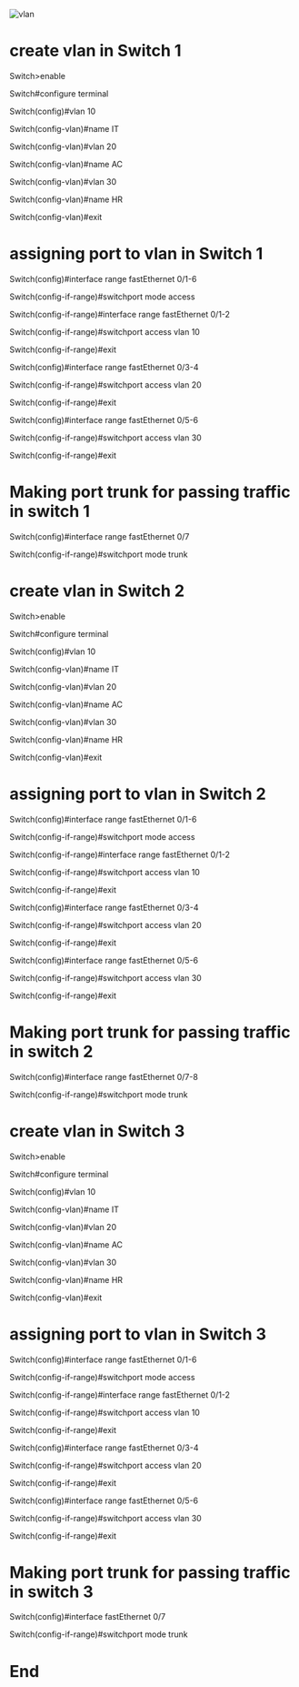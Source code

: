 
![vlan](https://user-images.githubusercontent.com/20280030/147767878-3225334b-3d48-4f75-806e-cdc65a13d4f8.png)


create vlan  in Switch 1 
================================================================
Switch>enable

Switch#configure terminal 

Switch(config)#vlan 10

Switch(config-vlan)#name IT

Switch(config-vlan)#vlan 20 

Switch(config-vlan)#name AC

Switch(config-vlan)#vlan 30 

Switch(config-vlan)#name HR

Switch(config-vlan)#exit


assigning port to vlan in Switch 1 
=================================================================
Switch(config)#interface range fastEthernet 0/1-6

Switch(config-if-range)#switchport mode access

Switch(config-if-range)#interface range fastEthernet 0/1-2

Switch(config-if-range)#switchport access vlan 10

Switch(config-if-range)#exit

Switch(config)#interface range fastEthernet 0/3-4

Switch(config-if-range)#switchport access vlan 20 

Switch(config-if-range)#exit

Switch(config)#interface range fastEthernet 0/5-6

Switch(config-if-range)#switchport access vlan 30 

Switch(config-if-range)#exit


Making port trunk for passing traffic in switch 1 
===================================================================== 
Switch(config)#interface range fastEthernet 0/7

Switch(config-if-range)#switchport mode trunk 				
			
			
create vlan  in Switch 2
======================================================================
Switch>enable

Switch#configure terminal 

Switch(config)#vlan 10

Switch(config-vlan)#name IT

Switch(config-vlan)#vlan 20 

Switch(config-vlan)#name AC

Switch(config-vlan)#vlan 30 

Switch(config-vlan)#name HR

Switch(config-vlan)#exit


assigning port to vlan in Switch 2
=========================================================================
Switch(config)#interface range fastEthernet 0/1-6

Switch(config-if-range)#switchport mode access

Switch(config-if-range)#interface range fastEthernet 0/1-2

Switch(config-if-range)#switchport access vlan 10

Switch(config-if-range)#exit

Switch(config)#interface range fastEthernet 0/3-4

Switch(config-if-range)#switchport access vlan 20 

Switch(config-if-range)#exit

Switch(config)#interface range fastEthernet 0/5-6

Switch(config-if-range)#switchport access vlan 30 

Switch(config-if-range)#exit


Making port trunk for passing traffic in switch 2 
======================================================================== 
Switch(config)#interface range fastEthernet 0/7-8

Switch(config-if-range)#switchport mode trunk 				
			
			
create vlan  in Switch 3
=========================================================================
Switch>enable

Switch#configure terminal 

Switch(config)#vlan 10

Switch(config-vlan)#name IT

Switch(config-vlan)#vlan 20 

Switch(config-vlan)#name AC

Switch(config-vlan)#vlan 30 

Switch(config-vlan)#name HR

Switch(config-vlan)#exit


assigning port to vlan in Switch 3 
==========================================================================
Switch(config)#interface range fastEthernet 0/1-6

Switch(config-if-range)#switchport mode access

Switch(config-if-range)#interface range fastEthernet 0/1-2

Switch(config-if-range)#switchport access vlan 10

Switch(config-if-range)#exit

Switch(config)#interface range fastEthernet 0/3-4

Switch(config-if-range)#switchport access vlan 20 

Switch(config-if-range)#exit

Switch(config)#interface range fastEthernet 0/5-6

Switch(config-if-range)#switchport access vlan 30 

Switch(config-if-range)#exit


Making port trunk for passing traffic in switch 3 
=========================================================================== 
Switch(config)#interface  fastEthernet 0/7

Switch(config-if-range)#switchport mode trunk 


End 
===========================================================================

